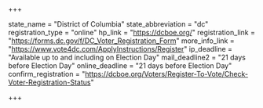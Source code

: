 +++

state_name = "District of Columbia"
state_abbreviation = "dc"
registration_type = "online"
hp_link = "https://dcboe.org/"
registration_link = "https://forms.dc.gov/f/DC_Voter_Registration_Form"
more_info_link = "https://www.vote4dc.com/ApplyInstructions/Register"
ip_deadline = "Available up to and including on Election Day"
mail_deadline2 = "21 days before Election Day"
online_deadline = "21 days before Election Day"
confirm_registration = "https://dcboe.org/Voters/Register-To-Vote/Check-Voter-Registration-Status"

+++